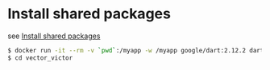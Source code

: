 # Install shared packages

see [Install shared packages](https://dart.dev/tutorials/libraries/shared-pkgs)

```sh
$ docker run -it --rm -v `pwd`:/myapp -w /myapp google/dart:2.12.2 dart create -t console-full vector_victor
$ cd vector_victor
```
